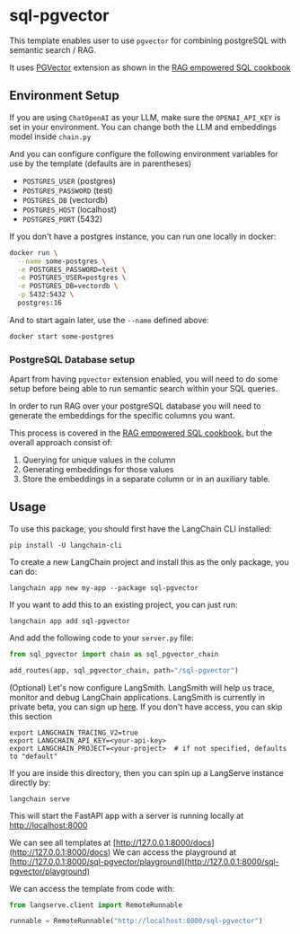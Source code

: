 # sql-pgvector

This template enables user to use `pgvector` for combining postgreSQL with semantic search / RAG. 

It uses [PGVector](https://github.com/pgvector/pgvector) extension as shown in the [RAG empowered SQL cookbook](cookbook/retrieval_in_sql.ipynb)

## Environment Setup

If you are using `ChatOpenAI` as your LLM, make sure the `OPENAI_API_KEY` is set in your environment. You can change both the LLM and embeddings model inside `chain.py`

And you can configure configure the following environment variables
for use by the template (defaults are in parentheses)

- `POSTGRES_USER` (postgres)
- `POSTGRES_PASSWORD` (test)
- `POSTGRES_DB` (vectordb)
- `POSTGRES_HOST` (localhost)
- `POSTGRES_PORT` (5432)

If you don't have a postgres instance, you can run one locally in docker:

```bash
docker run \
  --name some-postgres \
  -e POSTGRES_PASSWORD=test \
  -e POSTGRES_USER=postgres \
  -e POSTGRES_DB=vectordb \
  -p 5432:5432 \
  postgres:16
```

And to start again later, use the `--name` defined above:
```bash
docker start some-postgres
```

### PostgreSQL Database setup

Apart from having `pgvector` extension enabled, you will need to do some setup before being able to run semantic search within your SQL queries.

In order to run RAG over your postgreSQL database you will need to generate the embeddings for the specific columns you want. 

This process is covered in the [RAG empowered SQL cookbook](cookbook/retrieval_in_sql.ipynb), but the overall approach consist of:
1. Querying for unique values in the column
2. Generating embeddings for those values
3. Store the embeddings in a separate column or in an auxiliary table.

## Usage

To use this package, you should first have the LangChain CLI installed:

```shell
pip install -U langchain-cli
```

To create a new LangChain project and install this as the only package, you can do:

```shell
langchain app new my-app --package sql-pgvector
```

If you want to add this to an existing project, you can just run:

```shell
langchain app add sql-pgvector
```

And add the following code to your `server.py` file:
```python
from sql_pgvector import chain as sql_pgvector_chain

add_routes(app, sql_pgvector_chain, path="/sql-pgvector")
```

(Optional) Let's now configure LangSmith. 
LangSmith will help us trace, monitor and debug LangChain applications. 
LangSmith is currently in private beta, you can sign up [here](https://smith.langchain.com/). 
If you don't have access, you can skip this section


```shell
export LANGCHAIN_TRACING_V2=true
export LANGCHAIN_API_KEY=<your-api-key>
export LANGCHAIN_PROJECT=<your-project>  # if not specified, defaults to "default"
```

If you are inside this directory, then you can spin up a LangServe instance directly by:

```shell
langchain serve
```

This will start the FastAPI app with a server is running locally at 
[http://localhost:8000](http://localhost:8000)

We can see all templates at [http://127.0.0.1:8000/docs](http://127.0.0.1:8000/docs)
We can access the playground at [http://127.0.0.1:8000/sql-pgvector/playground](http://127.0.0.1:8000/sql-pgvector/playground)  

We can access the template from code with:

```python
from langserve.client import RemoteRunnable

runnable = RemoteRunnable("http://localhost:8000/sql-pgvector")
```
